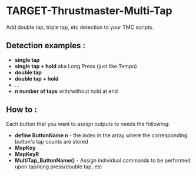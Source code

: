 # TARGET-Thrustmaster-Multi-Tap
Add double tap, triple tap, etc detection to your TMC scripts.

## Detection examples :
* **single tap**
* **single tap + hold** aka Long Press (just like Tempo)
* **double tap**
* **double tap + hold**
* ...
* **n number of taps** with/without hold at end


## How to :
Each button that you want to assign outputs to needs the following:
* **define ButtonName n** - the index in the array where the corresponding button's tap counts are stored
* **MapKey**
* **MapKeyR**
* **MultiTap_ButtonName()** - Assign individual commands to be performed upon tap/long press/double tap, etc
